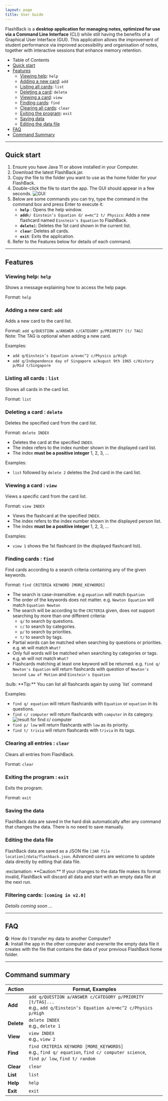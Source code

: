 ```yaml
---
layout: page
title: User Guide
---
```



FlashBack is a **desktop application for managing notes, optimized for use via a Command Line Interface** (CLI) while still having the benefits of a Graphical User Interface (GUI). This application allows the improvement of student performance via improved accessibility and organisation of notes, together with interactive sessions that enhance memory retention.
* Table of Contents
* [Quick start](#quick-start)
*  [Features](#features)
    * [Viewing help](#viewing-help-help): `help`
    * [Adding a new card](#adding-a-new-card-add): `add`
    * [Listing all cards](#listing-all-cards--list): `list`
    * [Deleting a card](#deleting-a-card--delete): `delete`
    * [Viewing a card](#viewing-a-card--view): `view`
    * [Finding cards](#finding-cards--find): `find` 
    * [Clearing all cards](#clearing-all-entries--clear): `clear`
    * [Exiting the program](#exiting-the-program--exit): `exit`
    * [Saving data](#saving-the-data)
    * [Editing the data file](#editing-the-data-file)
* [FAQ](#faq)
* [Command Summary](#command-summary)


--------------------------------------------------------------------------------------------------------------------

## Quick start


1. Ensure you have Java 11 or above installed in your Computer.
1. Download the latest FlashBack.jar.
1. Copy the file to the folder you want to use as the home folder for your FlashBack.
1. Double-click the file to start the app. The GUI should appear in a few seconds.
![GUI](./images/Ui.png)
1. Below are some commands you can try, type the command in the command box and press Enter to execute it:
    * **`help`** : Opens the help window.
    * **`add`**`k/ Einstein’s Equation d/ e=mc^2 t/ Physics`: Adds a new flashcard named `Einstein's Equation` to FlashBack.
    * **`delete`**`1`: Deletes the 1st card shown in the current list.
    * **`clear`**: Deletes all cards. 
    * **`exit`**: Exits the application.
1. Refer to the Features below for details of each command.


--------------------------------------------------------------------------------------------------------------------

## Features

### Viewing help: `help`
Shows a message explaining how to access the help page.

Format: `help`

### Adding a new card: `add`

Adds a new card to the card list.

Format: `add q/QUESTION a/ANSWER c/CATEGORY p/PRIORITY [t/ TAG]` <br />
Note: The TAG is optional when adding a new card.

Examples:
* `add q/Einstein’s Equation a/e=mc^2 c/Physics p/High`  
* `add q/Independence day of Singapore a/August 9th 1965 c/History p/Mid t/Singapore`


### Listing all cards : `list`

Shows all cards in the card list.

Format: `list`

### Deleting a card : `delete`

Deletes the specified card from the card list.

Format: `delete INDEX`

* Deletes the card at the specified `INDEX`.
* The index refers to the index number shown in the displayed card list.
* The index **must be a positive integer** 1, 2, 3, …​

Examples:
* `list` followed by `delete 2` deletes the 2nd card in the card list.

### Viewing a card : `view`

Views a specific card from the card list.

Format: `view INDEX`

* Views the flashcard at the specified `INDEX`.
* The index refers to the index number shown in the displayed person list.
* The index **must be a positive integer** 1, 2, 3, …​

Examples:
* `view 1` shows the 1st flashcard (in the displayed flashcard list).

### Finding cards : `find`

Find cards according to a search criteria containing any of the given keywords.

Format: `find CRITERIA KEYWORD [MORE_KEYWORDS]`

* The search is case-insensitive. e.g `equation` will match `Equation`
* The order of the keywords does not matter. e.g. `Newton Equation` will match `Equation Newton`
* The search will be according to the `CRITERIA` given, does not support searching by more than one different criteria:
  * `q/` to search by questions.
  * `c/` to search by categories.
  * `p/` to search by priorities.
  * `t/` to search by tags.
* Partial words can be matched when searching by questions or priorities. e.g. `Wh` will match `What?`
* Only full words will be matched when searching by categories or tags. e.g. `Wh` will not match `What?`
* Flashcards matching at least one keyword will be returned. e.g. `find q/ Newton's Equation` will return flashcards with question of `Newton's Second Law of Motion` and `Einstein's Equation`
<div markdown="span" class="alert alert-primary"> :bulb: **Tip:**
You can list all flashcards again by using `list` command
</div>


Examples:
* `find q/ equation` will return flashcards with `Equation` or `equation` in its questions.
* `find c/ computer` will return flashcards with `computer` in its category.<br>
![result for `find c/ computer`](images/findComputerResult.png)
* `find p/ low` will return flashcards with `low` as its priority.
* `find t/ trivia` will return flashcards with `trivia` in its tags.

### Clearing all entries : `clear`

Clears all entries from FlashBack.

Format: `clear`

### Exiting the program : `exit`

Exits the program.

Format: `exit`

### Saving the data

FlashBack data are saved in the hard disk automatically after any command that changes the data. There is no need to save manually.

### Editing the data file

FlashBack data are saved as a JSON file `[JAR file location]/data/flashback.json`. Advanced users are welcome to update data directly by editing that data file.

<div markdown="span" class="alert alert-warning">:exclamation: **Caution:**
If your changes to the data file makes its format invalid, FlashBack will discard all data and start with an empty data file at the next run.
</div>

### Filtering cards: `[coming in v2.0]`

_Details coming soon ..._

--------------------------------------------------------------------------------------------------------------------

## FAQ

**Q**: How do I transfer my data to another Computer?<br>
**A**: Install the app in the other computer and overwrite the empty data file it creates with the file that contains the data of your previous FlashBack home folder.


--------------------------------------------------------------------------------------------------------------------

## Command summary

Action | Format, Examples
--------|------------------
**Add** | `add q/QUESTION a/ANSWER c/CATEGORY p/PRIORITY [t/TAG]...` <br> e.g., `add q/Einstein’s Equation a/e=mc^2 c/Physics p/High`
**Delete** | `delete INDEX` <br> e.g., `delete 1`
**View** | `view INDEX` <br> e.g., `view 2`
**Find** | `find CRITERIA KEYWORD [MORE_KEYWORDS]`<br> e.g., `find q/ equation`, `find c/ computer science`,<br> `find p/ low`, `find t/ random`
**Clear** | `clear`
**List** | `list`
**Help** | `help`
**Exit** | `exit`

